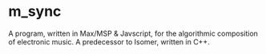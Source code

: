 # m_sync
 A program, written in Max/MSP & Javscript, for the algorithmic composition of electronic music. A predecessor to Isomer, written in C++.
